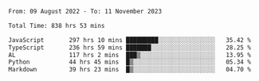 
<!--START_SECTION:waka-->

```txt
From: 09 August 2022 - To: 11 November 2023

Total Time: 838 hrs 53 mins

JavaScript       297 hrs 10 mins █████████░░░░░░░░░░░░░░░░   35.42 %
TypeScript       236 hrs 59 mins ███████░░░░░░░░░░░░░░░░░░   28.25 %
AL               117 hrs 2 mins  ███▒░░░░░░░░░░░░░░░░░░░░░   13.95 %
Python           44 hrs 45 mins  █▒░░░░░░░░░░░░░░░░░░░░░░░   05.34 %
Markdown         39 hrs 23 mins  █▒░░░░░░░░░░░░░░░░░░░░░░░   04.70 %
```

<!--END_SECTION:waka-->











